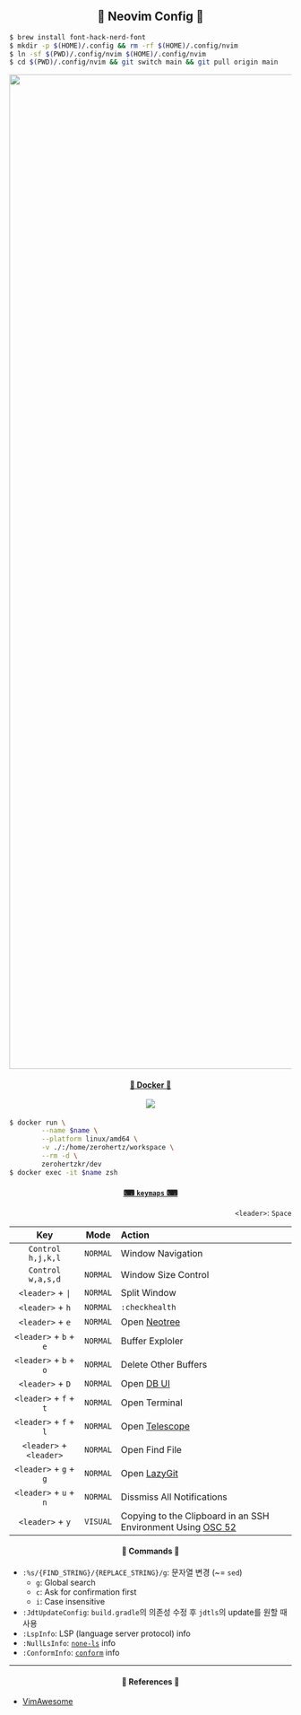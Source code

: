 <div align="center">
    <h2>
        🌝 Neovim Config 🌝
    </h2>
</div>

<!--markdownlint-disable-->

```sh
$ brew install font-hack-nerd-font
$ mkdir -p $(HOME)/.config && rm -rf $(HOME)/.config/nvim
$ ln -sf $(PWD)/.config/nvim $(HOME)/.config/nvim
$ cd $(PWD)/.config/nvim && git switch main && git pull origin main
```

<!--markdownlint-enable-->

<div align="center">
    <img width="1773" alt="neovim" src="https://github.com/user-attachments/assets/15110871-bc98-4d9a-a855-c975638bb45a" />
</div>

<h4 align = "center">
    <a href="https://hub.docker.com/r/zerohertzkr/dev">🐳 Docker 🐳</a>
    <br/>
    <br/>
    <a href = "https://hub.docker.com/r/zerohertzkr/dev"><img src="https://img.shields.io/docker/v/zerohertzkr/dev?style=for-the-badge&logo=Docker&label=zerohertzkr/dev&labelColor=800a0a"/></a>
</h4>

<!-- markdownlint-disable -->

```bash
$ docker run \
        --name $name \
        --platform linux/amd64 \
        -v ./:/home/zerohertz/workspace \
        --rm -d \
        zerohertzkr/dev
$ docker exec -it $name zsh
```

<!-- markdownlint-enable -->

<h4 align = "center">
    <a href="lua/config/keymaps.lua">⌨ <code>keymaps</code> ⌨</a>
</h4>

<div align="right"><code>&lt;leader&gt;</code>: <code>Space</code></div>

<div align="center">

|                            Key                            |   Mode   | Action                                                                                                    |
| :-------------------------------------------------------: | :------: | :-------------------------------------------------------------------------------------------------------- |
|                     `Control h,j,k,l`                     | `NORMAL` | Window Navigation                                                                                         |
|                     `Control w,a,s,d`                     | `NORMAL` | Window Size Control                                                                                       |
|       <code>&lt;leader&gt;</code> + <code>\|</code>       | `NORMAL` | Split Window                                                                                              |
|             <code>&lt;leader&gt;</code> + `h`             | `NORMAL` | `:checkhealth`                                                                                            |
|             <code>&lt;leader&gt;</code> + `e`             | `NORMAL` | Open [Neotree](https://github.com/nvim-neo-tree/neo-tree.nvim)                                            |
|          <code>&lt;leader&gt;</code> + `b` + `e`          | `NORMAL` | Buffer Exploler                                                                                           |
|          <code>&lt;leader&gt;</code> + `b` + `o`          | `NORMAL` | Delete Other Buffers                                                                                      |
|             <code>&lt;leader&gt;</code> + `D`             | `NORMAL` | Open [DB UI](https://github.com/kristijanhusak/vim-dadbod-ui)                                             |
|          <code>&lt;leader&gt;</code> + `f` + `t`          | `NORMAL` | Open Terminal                                                                                             |
|          <code>&lt;leader&gt;</code> + `f` + `l`          | `NORMAL` | Open [Telescope](https://github.com/nvim-telescope/telescope.nvim)                                        |
| <code>&lt;leader&gt;</code> + <code>&lt;leader&gt;</code> | `NORMAL` | Open Find File                                                                                            |
|          <code>&lt;leader&gt;</code> + `g` + `g`          | `NORMAL` | Open [LazyGit](https://github.com/jesseduffield/lazygit)                                                  |
|          <code>&lt;leader&gt;</code> + `u` + `n`          | `NORMAL` | Dissmiss All Notifications                                                                                |
|             <code>&lt;leader&gt;</code> + `y`             | `VISUAL` | Copying to the Clipboard in an SSH Environment Using [OSC 52](https://sw.kovidgoyal.net/kitty/clipboard/) |

</div>

<h4 align = "center">
    👾 Commands 👾
</h4>

- `:%s/{FIND_STRING}/{REPLACE_STRING}/g`: 문자열 변경 (~= `sed`)
  - `g`: Global search
  - `c`: Ask for confirmation first
  - `i`: Case insensitive
- `:JdtUpdateConfig`: `build.gradle`의 의존성 수정 후 `jdtls`의 update를 원할 때 사용
- `:LspInfo`: LSP (language server protocol) info
- `:NullLsInfo`: [`none-ls`](https://github.com/nvimtools/none-ls.nvim) info
- `:ConformInfo`: [`conform`](https://github.com/stevearc/conform.nvim) info

---

<h4 align = "center">
    📜 References 📜
</h4>

- [VimAwesome](https://vimawesome.com/)
